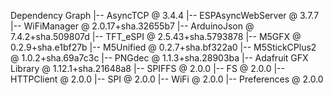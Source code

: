 Dependency Graph
|-- AsyncTCP @ 3.4.4
|-- ESPAsyncWebServer @ 3.7.7
|-- WiFiManager @ 2.0.17+sha.32655b7
|-- ArduinoJson @ 7.4.2+sha.509807d
|-- TFT_eSPI @ 2.5.43+sha.5793878
|-- M5GFX @ 0.2.9+sha.e1bf27b
|-- M5Unified @ 0.2.7+sha.bf322a0
|-- M5StickCPlus2 @ 1.0.2+sha.69a7c3c
|-- PNGdec @ 1.1.3+sha.28903ba
|-- Adafruit GFX Library @ 1.12.1+sha.21648a8
|-- SPIFFS @ 2.0.0
|-- FS @ 2.0.0
|-- HTTPClient @ 2.0.0
|-- SPI @ 2.0.0
|-- WiFi @ 2.0.0
|-- Preferences @ 2.0.0
